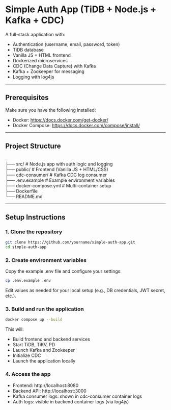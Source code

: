 # Simple Auth App (TiDB + Node.js + Kafka + CDC)

A full-stack application with:

- Authentication (username, email, password, token)
- TiDB database
- Vanilla JS + HTML frontend
- Dockerized microservices
- CDC (Change Data Capture) with Kafka
- Kafka + Zookeeper for messaging
- Logging with log4js

---

## Prerequisites

Make sure you have the following installed:

- Docker: https://docs.docker.com/get-docker/
- Docker Compose: https://docs.docker.com/compose/install/

---

## Project Structure

.<br/>
├── src/ # Node.js app with auth logic and logging<br/>
├── public/ # Frontend (Vanilla JS + HTML/CSS)<br/>
├── cdc-consumer/ # Kafka CDC log consumer<br/>
├── .env.example # Example environment variables<br/>
├── docker-compose.yml # Multi-container setup<br/>
├── Dockerfile<br/>
└── README.md<br/>



---

## Setup Instructions

### 1. Clone the repository

```bash
git clone https://github.com/yourname/simple-auth-app.git
cd simple-auth-app
```

### 2. Create environment variables
Copy the example .env file and configure your settings:
```bash
cp .env.example .env
```
Edit values as needed for your local setup (e.g., DB credentials, JWT secret, etc.).

### 3. Build and run the application
```bash
docker compose up --build
```

This will:

* Build frontend and backend services
* Start TiDB, TiKV, PD
* Launch Kafka and Zookeeper
* Initialize CDC
* Launch the application locally

### 4. Access the app
* Frontend: http://localhost:8080
* Backend API: http://localhost:3000
* Kafka consumer logs: shown in cdc-consumer container logs
* Auth logs: visible in backend container logs (via log4js)